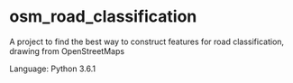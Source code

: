 # osm_road_classification
A project to find the best way to construct features for road classification, drawing from OpenStreetMaps 

Language: Python 3.6.1